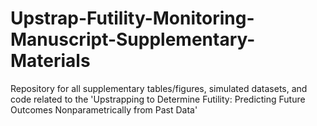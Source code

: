 # Upstrap-Futility-Monitoring-Manuscript-Supplementary-Materials
Repository for all supplementary tables/figures, simulated datasets, and code related to the 'Upstrapping to Determine Futility: Predicting Future Outcomes Nonparametrically from Past Data'
